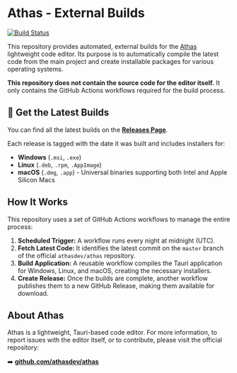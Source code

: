 # Athas - External Builds

[![Build Status](https://github.com/R4ULtv/athas-builds/actions/workflows/nightly.yml/badge.svg)](https://github.com/r4ultv/athas-builds/actions//workflows/nightly.yml)

This repository provides automated, external builds for the [Athas](https://github.com/athasdev/athas) lightweight code editor. Its purpose is to automatically compile the latest code from the main project and create installable packages for various operating systems.

**This repository does not contain the source code for the editor itself.** It only contains the GitHub Actions workflows required for the build process.

## 🚀 Get the Latest Builds

You can find all the latest builds on the [**Releases Page**](https://github.com/r4ultv/athas-builds/releases).

Each release is tagged with the date it was built and includes installers for:
*   **Windows** (`.msi`, `.exe`)
*   **Linux** (`.deb`, `.rpm`, `.AppImage`)
*   **macOS** (`.dmg`, `.app`) - Universal binaries supporting both Intel and Apple Silicon Macs

## How It Works

This repository uses a set of GitHub Actions workflows to manage the entire process:

1.  **Scheduled Trigger:** A workflow runs every night at midnight (UTC).
2.  **Fetch Latest Code:** It identifies the latest commit on the `master` branch of the official `athasdev/athas` repository.
3.  **Build Application:** A reusable workflow compiles the Tauri application for Windows, Linux, and macOS, creating the necessary installers.
4.  **Create Release:** Once the builds are complete, another workflow publishes them to a new GitHub Release, making them available for download.

## About Athas

Athas is a lightweight, Tauri-based code editor. For more information, to report issues with the editor itself, or to contribute, please visit the official repository:

➡️ **[github.com/athasdev/athas](https://github.com/athasdev/athas)**
